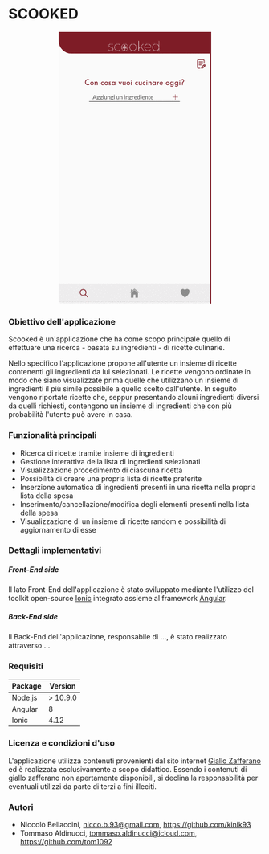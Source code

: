 # SCOOKED

<p align="center"> 
  <img src="https://github.com/kinik93/Scooked/blob/master/Screenshots.gif" alt="Screenshots">
</p>

### Obiettivo dell'applicazione

Scooked è un'applicazione che ha come scopo principale quello di effettuare una ricerca - basata su ingredienti - di ricette culinarie. 

Nello specifico l'applicazione propone all'utente un insieme di ricette contenenti gli ingredienti da lui selezionati. Le ricette vengono ordinate in modo che siano visualizzate prima quelle che utilizzano un insieme di ingredienti il più simile possibile a quello scelto dall'utente. In seguito vengono riportate ricette che, seppur presentando alcuni ingredienti diversi da quelli richiesti, contengono un insieme di ingredienti che con più probabilità l'utente può avere in casa.

### Funzionalità principali

* Ricerca di ricette tramite insieme di ingredienti
* Gestione interattiva della lista di ingredienti selezionati
* Visualizzazione procedimento di ciascuna ricetta
* Possibilità di creare una propria lista di ricette preferite
* Inserzione automatica di ingredienti presenti in una ricetta nella propria lista della spesa
* Inserimento/cancellazione/modifica degli elementi presenti nella lista della spesa
* Visualizzazione di un insieme di ricette random e possibilità di aggiornamento di esse

### Dettagli implementativi

##### Front-End side

Il lato Front-End dell'applicazione è stato sviluppato mediante l'utilizzo del toolkit open-source [Ionic](https://ionicframework.com/) integrato assieme al framework [Angular](https://angular.io/).

##### Back-End side
Il Back-End dell'applicazione, responsabile di ..., è stato realizzato attraverso ...

### Requisiti

| Package  |  Version | 
|---|---|
| Node.js | > 10.9.0 |
| Angular  |  8 |
| Ionic | 4.12 |

### Licenza e condizioni d'uso

L'applicazione utilizza contenuti provenienti dal sito internet [Giallo Zafferano](https://www.giallozafferano.it/) ed è realizzata esclusivamente a scopo didattico. Essendo i contenuti di giallo zafferano non apertamente disponibili, si declina la responsabilità per eventuali utilizzi da parte di terzi a fini illeciti.

### Autori

* Niccolò Bellaccini, nicco.b.93@gmail.com, https://github.com/kinik93
* Tommaso Aldinucci, tommaso.aldinucci@icloud.com, https://github.com/tom1092
